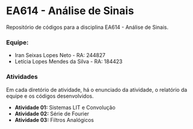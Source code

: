 # EA614 - Análise de Sinais
Repositório de códigos para a disciplina EA614 - Análise de Sinais.

### Equipe:
* Iran Seixas Lopes Neto - RA: 244827
* Letícia Lopes Mendes da Silva - RA: 184423

### Atividades
Em cada diretório de atividade, há o enunciado da atividade, o relatório da equipe e os códigos desenvolvidos.

* **Atividade 01:** Sistemas LIT e Convolução
* **Atividade 02:** Série de Fourier
* **Atividade 03:** Filtros Analógicos